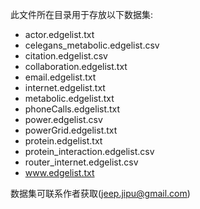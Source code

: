 此文件所在目录用于存放以下数据集:
- actor.edgelist.txt
- celegans_metabolic.edgelist.csv
- citation.edgelist.csv
- collaboration.edgelist.txt
- email.edgelist.txt
- internet.edgelist.txt
- metabolic.edgelist.txt
- phoneCalls.edgelist.txt
- power.edgelist.csv
- powerGrid.edgelist.txt
- protein.edgelist.txt
- protein_interaction.edgelist.csv
- router_internet.edgelist.csv
- www.edgelist.txt

数据集可联系作者获取(jeep.jipu@gmail.com)